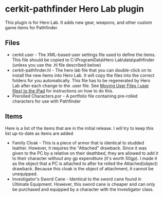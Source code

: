 # cerkit-pathfinder Hero Lab plugin

This plugin is for Hero Lab. It adds new gear, weapons, and other custom game items for Pathfinder.

## Files
* cerkit.user - The XML-based user settings file used to define the items. This file should be copied to C:\ProgramData\Hero Lab\data\pathfinder (unless you use the .hl file described below)
* cerkit-pathfinder.hl - The hero lab file that you can double-click on to install the new items into Hero Lab. It will copy the files into the correct folders for you automatically. This file has to be regenerated by Hero Lab after each change to the .user file. See [Moving User Files (.user files) to the iPad](http://www.wolflair.com/index.php?context=hero_lab&page=custom_content_on_the_ipad#userfiles) for instructions on how to do this.
* Prerolled Characters.por - A portfolio file containing pre-rolled characters for use with Pathfinder

## Items
Here is a list of the items that are in the initial release. I will try to keep this list up-to-date as items are added

* Family Cloak - This is a piece of armor that is identical to studded leather. However, it requires the "Attached" drawback. Since it was given to the PC by a relative on their deathbed, they are allowed to add it to their character without any gp expenditure (it's worth 50gp). I made it as the object that a PC is attached to after he rolled the Attached(object) drawback. Because this cloak is the object of attachment, it cannot be unequipped.
* Investigator's Sword Cane - Identical to the sword cane found in Ultimate Equipment. However, this sword cane is cheaper and can only be purchased and equipped by a character with the Investigator class.



